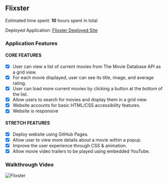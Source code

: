 ## Flixster

Estimated time spent: **10** hours spent in total

Deployed Application: [Flixster Deployed Site](https://yilikaloufoua.github.io/site-flixster/)

### Application Features

#### CORE FEATURES

- [x] User can view a list of current movies from The Movie Database API as a grid view.
- [x] For each movie displayed, user can see its title, image, and average rating.
- [x] User can load more current movies by clicking a button at the bottom of the list.
- [x] Allow users to search for movies and display them in a grid view.
- [x] Website accounts for basic HTML/CSS accessibility features.
- [x] Website is responsive

#### STRETCH FEATURES

- [x] Deploy website using GitHub Pages. 
- [x] Allow user to view more details about a movie within a popup.
- [x] Improve the user experience through CSS & animation.
- [x] Allow movie video trailers to be played using embedded YouTube.

### Walkthrough Video

![Flixster](demo.gif)
